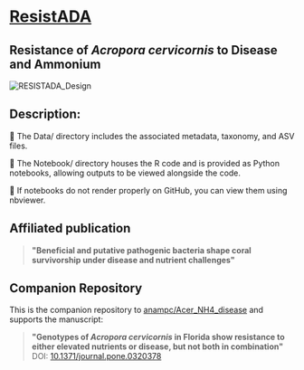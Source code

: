 # <ins>**ResistADA**</ins>
## Resistance of *Acropora cervicornis* to Disease and Ammonium
![RESISTADA_Design](https://github.com/user-attachments/assets/6b6c706b-d79f-4bbb-a8ae-1db4cbf34ceb)
## Description:

📂 The Data/ directory includes the associated metadata, taxonomy, and ASV files.

🐍 The Notebook/ directory houses the R code and is provided as Python notebooks, allowing outputs to be viewed alongside the code.

🧾 If notebooks do not render properly on GitHub, you can view them using nbviewer.


## Affiliated publication 
> **"Beneficial and putative pathogenic bacteria shape coral survivorship under disease and nutrient challenges"** 

## Companion Repository

This is the companion repository to [anampc/Acer_NH4_disease](https://github.com/anampc/Acer_NH4_disease) and supports the manuscript:

> **"Genotypes of *Acropora cervicornis* in Florida show resistance to either elevated nutrients or disease, but not both in combination"**  
> DOI: [10.1371/journal.pone.0320378](https://doi.org/10.1371/journal.pone.0320378)
